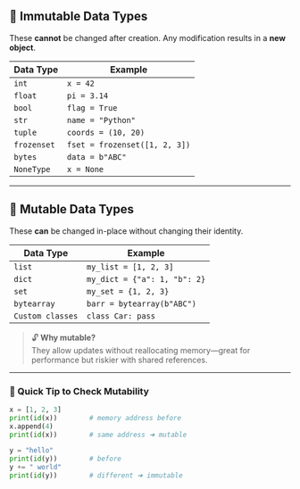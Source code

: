 ## 🧠 **Immutable Data Types**

These **cannot** be changed after creation. Any modification results in a **new object**.

| Data Type   | Example                       |
| ----------- | ----------------------------- |
| `int`       | `x = 42`                      |
| `float`     | `pi = 3.14`                   |
| `bool`      | `flag = True`                 |
| `str`       | `name = "Python"`             |
| `tuple`     | `coords = (10, 20)`           |
| `frozenset` | `fset = frozenset([1, 2, 3])` |
| `bytes`     | `data = b"ABC"`               |
| `NoneType`  | `x = None`                    |

---

## 🔧 **Mutable Data Types**

These **can** be changed in-place without changing their identity.

| Data Type        | Example                      |
| ---------------- | ---------------------------- |
| `list`           | `my_list = [1, 2, 3]`        |
| `dict`           | `my_dict = {"a": 1, "b": 2}` |
| `set`            | `my_set = {1, 2, 3}`         |
| `bytearray`      | `barr = bytearray(b"ABC")`   |
| `Custom classes` | `class Car: pass`            |

> 🔓 **Why mutable?**  
> They allow updates without reallocating memory—great for performance but riskier with shared references.

---

### 🧪 Quick Tip to Check Mutability

```python
x = [1, 2, 3]
print(id(x))        # memory address before
x.append(4)
print(id(x))        # same address ➜ mutable

y = "hello"
print(id(y))        # before
y += " world"
print(id(y))        # different ➜ immutable
```
